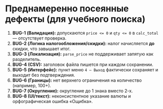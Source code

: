 # Преднамеренно посеянные дефекты (для учебного поиска)

1. **BUG-1 (Валидация):** допускаются `price <= 0` и `qty <= 0` в `calc_total` — отсутствует проверка.
2. **BUG-2 (Логика налогообложения/скидки):** налог начисляется **до** скидки, что завышает итог.
3. **BUG-3 (Локализация):** `parse_price` не поддерживает запятую как разделитель.
4. **BUG-4 (CSV):** заголовок файла пишется при каждом сохранении.
5. **BUG-5 (Интерфейс):** пункт меню `4 — Выход` фактически сохраняет и выходит без подтверждения.
6. **BUG-6 (Границы):** нет верхнего ограничения на количество (например, 100+).
7. **BUG-7 (Округление):** округление до 1 знака вместо 2-х.
8. **BUG-8 (UI/текст):** неконсистентное указание валюты и орфографическая ошибка «Ощибка».
